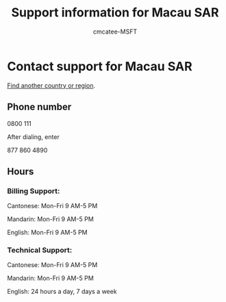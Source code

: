 ﻿---                                
title: Support information for Macau SAR
author: cmcatee-MSFT
f1.keywords:
- NOCSH
ms.author: cmcatee
manager: mnirkhe
audience: Admin
ms.topic: reference
ms.service: o365-administration
ms.collection: Adm_Support
localization_priority: Priority
description: Learn how to contact support for your country or region.
ROBOTS: NOINDEX, NOFOLLOW
---

# Contact support for Macau SAR

[Find another country or region](../contact-support-for-business-products.md).

## Phone number
0800 111

After dialing, enter

877 860 4890

## Hours
### Billing Support:

Cantonese: Mon-Fri 9 AM-5 PM

Mandarin: Mon-Fri 9 AM-5 PM

English: Mon-Fri 9 AM-5 PM

### Technical Support:

Cantonese: Mon-Fri 9 AM-5 PM

Mandarin: Mon-Fri 9 AM-5 PM

English: 24 hours a day, 7 days a week